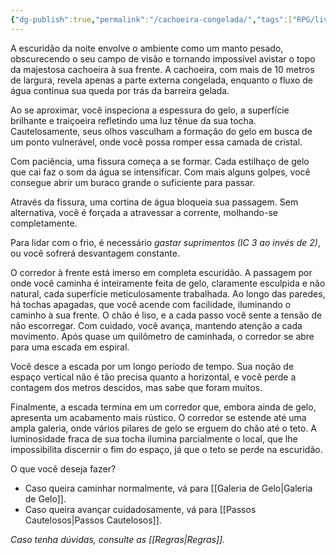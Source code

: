 ```yaml
---
{"dg-publish":true,"permalink":"/cachoeira-congelada/","tags":["RPG/livro-jogo/Aasthar/story-points"],"created":"2024-12-20T16:07:16.873-05:00","updated":"2025-01-08T16:14:25.644-05:00"}
---
```



A escuridão da noite envolve o ambiente como um manto pesado, obscurecendo o seu campo de visão e tornando impossível avistar o topo da majestosa cachoeira à sua frente. A cachoeira, com mais de 10 metros de largura, revela apenas a parte externa congelada, enquanto o fluxo de água continua sua queda por trás da barreira gelada.

Ao se aproximar, você inspeciona a espessura do gelo, a superfície brilhante e traiçoeira refletindo uma luz tênue da sua tocha. Cautelosamente, seus olhos vasculham a formação do gelo em busca de um ponto vulnerável, onde você possa romper essa camada de cristal.

Com paciência, uma fissura começa a se formar. Cada estilhaço de gelo que cai faz o som da água se intensificar. Com mais alguns golpes, você consegue abrir um buraco grande o suficiente para passar.

Através da fissura, uma cortina de água bloqueia sua passagem. Sem alternativa, você é forçada a atravessar a corrente, molhando-se completamente.

Para lidar com o frio, é necessário *gastar suprimentos (IC 3 ao invés de 2)*, ou você sofrerá desvantagem constante.

O corredor à frente está imerso em completa escuridão. A passagem por onde você caminha é inteiramente feita de gelo, claramente esculpida e não natural, cada superfície meticulosamente trabalhada. Ao longo das paredes, há tochas apagadas, que você acende com facilidade, iluminando o caminho à sua frente. O chão é liso, e a cada passo você sente a tensão de não escorregar. Com cuidado, você avança, mantendo atenção a cada movimento. Após quase um quilômetro de caminhada, o corredor se abre para uma escada em espiral.

Você desce a escada por um longo período de tempo. Sua noção de espaço vertical não é tão precisa quanto a horizontal, e você perde a contagem dos metros descidos, mas sabe que foram muitos.

Finalmente, a escada termina em um corredor que, embora ainda de gelo, apresenta um acabamento mais rústico. O corredor se estende até uma ampla galeria, onde vários pilares de gelo se erguem do chão até o teto. A luminosidade fraca de sua tocha ilumina parcialmente o local, que lhe impossibilita discernir o fim do espaço, já que o teto se perde na escuridão.

O que você deseja fazer?

- Caso queira caminhar normalmente, vá para [[Galeria de Gelo\|Galeria de Gelo]].
- Caso queira avançar cuidadosamente, vá para [[Passos Cautelosos\|Passos Cautelosos]].

*Caso tenha dúvidas, consulte as [[Regras\|Regras]].*
